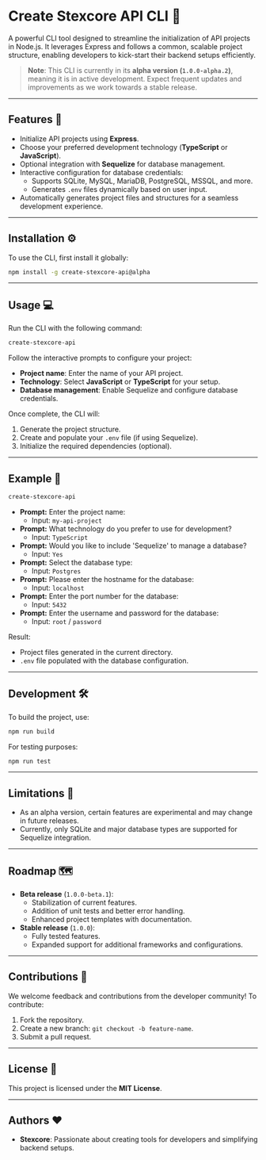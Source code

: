 
# Create Stexcore API CLI 🚀

A powerful CLI tool designed to streamline the initialization of API projects in Node.js. It leverages Express and follows a common, scalable project structure, enabling developers to kick-start their backend setups efficiently.

> **Note**: This CLI is currently in its **alpha version (`1.0.0-alpha.2`)**, meaning it is in active development. Expect frequent updates and improvements as we work towards a stable release.

---

## Features 🌟
- Initialize API projects using **Express**.
- Choose your preferred development technology (**TypeScript** or **JavaScript**).
- Optional integration with **Sequelize** for database management.
- Interactive configuration for database credentials:
  - Supports SQLite, MySQL, MariaDB, PostgreSQL, MSSQL, and more.
  - Generates `.env` files dynamically based on user input.
- Automatically generates project files and structures for a seamless development experience.

---

## Installation ⚙️
To use the CLI, first install it globally:
```bash
npm install -g create-stexcore-api@alpha
```

---

## Usage 💻

Run the CLI with the following command:
```bash
create-stexcore-api
```

Follow the interactive prompts to configure your project:
- **Project name**: Enter the name of your API project.
- **Technology**: Select **JavaScript** or **TypeScript** for your setup.
- **Database management**: Enable Sequelize and configure database credentials.

Once complete, the CLI will:
1. Generate the project structure.
2. Create and populate your `.env` file (if using Sequelize).
3. Initialize the required dependencies (optional).

---

## Example 🌱

```bash
create-stexcore-api
```

- **Prompt:** Enter the project name:
  - Input: `my-api-project`
- **Prompt:** What technology do you prefer to use for development?
  - Input: `TypeScript`
- **Prompt:** Would you like to include 'Sequelize' to manage a database?
  - Input: `Yes`
- **Prompt:** Select the database type:
  - Input: `Postgres`
- **Prompt:** Please enter the hostname for the database:
  - Input: `localhost`
- **Prompt:** Enter the port number for the database:
  - Input: `5432`
- **Prompt:** Enter the username and password for the database:
  - Input: `root` / `password`

Result:
- Project files generated in the current directory.
- `.env` file populated with the database configuration.

---

## Development 🛠️

To build the project, use:
```bash
npm run build
```

For testing purposes:
```bash
npm run test
```

---

## Limitations 🧪
- As an alpha version, certain features are experimental and may change in future releases.
- Currently, only SQLite and major database types are supported for Sequelize integration.

---

## Roadmap 🗺️
- **Beta release** (`1.0.0-beta.1`): 
  - Stabilization of current features.
  - Addition of unit tests and better error handling.
  - Enhanced project templates with documentation.
- **Stable release** (`1.0.0`): 
  - Fully tested features.
  - Expanded support for additional frameworks and configurations.

---

## Contributions 🤝
We welcome feedback and contributions from the developer community! To contribute:
1. Fork the repository.
2. Create a new branch: `git checkout -b feature-name`.
3. Submit a pull request.

---

## License 📜
This project is licensed under the **MIT License**.

---

## Authors ❤️
- **Stexcore**: Passionate about creating tools for developers and simplifying backend setups.